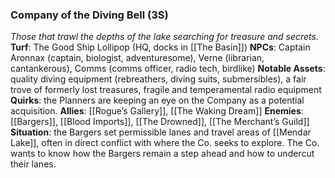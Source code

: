 ---
---

### Company of the Diving Bell (3S)
*Those that trawl the depths of the lake searching for treasure and secrets.*
**Turf**: The Good Ship Lollipop (HQ, docks in [[The Basin]])
**NPCs**: Captain Aronnax (captain, biologist, adventuresome), Verne (librarian, cantankerous), Comms (comms officer, radio tech, birdlike)
**Notable Assets**: quality diving equipment (rebreathers, diving suits, submersibles), a fair trove of formerly lost treasures, fragile and temperamental radio equipment
**Quirks**: the Planners are keeping an eye on the Company as a potential acquisition.
**Allies**: [[Rogue’s Gallery]], [[The Waking Dream]]
**Enemies**: [[Bargers]], [[Blood Imports]], [[The Drowned]], [[The Merchant’s Guild]]
**Situation**: the Bargers set permissible lanes and travel areas of [[Mendar Lake]], often in direct conflict with where the Co. seeks to explore. The Co. wants to know how the Bargers remain a step ahead and how to undercut their lanes.